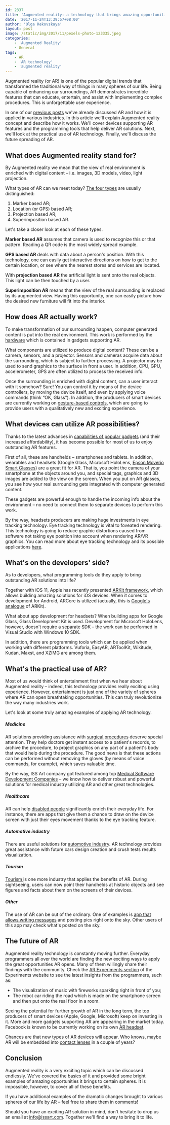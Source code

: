 ```yaml
---
id: 2337
title: 'Augmented reality: a technology that brings amazing opportunities'
date: '2017-11-24T13:39:57+08:00'
author: 'Olga Rekovskaya'
layout: post
image: /static/img/2017/11/pexels-photo-123335.jpeg
categories:
    - 'Augmented Reality'
    - General
tags:
    - AR
    - 'AR technology'
    - 'augmented reality'
---
```


Augmented reality (or AR) is one of the popular digital trends that transformed the traditional way of things in many spheres of our life. Being capable of enhancing our surroundings, AR demonstrates incredible features that can educate, entertain, and assist with implementing complex procedures. This is unforgettable user experience.

In one of our [previous posts](http://www.issart.com/blog/augmented-reality-staying-ahead-industry/) we've already discussed AR and how it is applied in various industries. In this article we'll explain Augmented reality concept and describe how it works. We'll cover devices supporting AR features and the programming tools that help deliver AR solutions. Next, we'll look at the practical use of AR technology. Finally, we'll discuss the future spreading of AR.

## What does Augmented reality stand for?

By Augmented reality we mean that the view of real environment is enriched with digital content – i.e. images, 3D models, video, light projection.

What types of AR can we meet today? [The four types](http://www.realitytechnologies.com/augmented-reality) are usually distinguished:

1. Marker based AR;
2. Location (or GPS) based AR;
3. Projection based AR;
4. Superimposition based AR.

Let's take a closer look at each of these types.

**Marker based AR** assumes that camera is used to recognize this or that pattern. Reading a QR code is the most widely spread example.

**GPS based AR** deals with data about a person's position. With this technology, one can easily get interactive directions on how to get to the certain location, or see where the nearest stores and services are located.

With **projection based AR** the artificial light is sent onto the real objects. This light can be then touched by a user.

**Superimposition AR** means that the view of the real surrounding is replaced by its augmented view. Having this opportunity, one can easily picture how the desired new furniture will fit into the interior.

## How does AR actually work?

To make transformation of our surrounding happen, computer generated content is put into the real environment. This work is performed by the [hardware](http://www.techradar.com/how-to/what-is-augmented-reality) which is contained in gadgets supporting AR.

What components are utilized to produce digital content? These can be a camera, sensors, and a projector. Sensors and cameras acquire data about the surrounding, which is subject to further processing. A projector may be used to send graphics to the surface in front a user. In addition, CPU, GPU, accelerometer, GPS are often utilized to process the received info.

Once the surrounding is enriched with digital content, can a user interact with it somehow? Sure! You can control it by means of the device controllers, by moving the device itself, and even by applying voice commands (think “OK, Glass”). In addition, the producers of smart devices are currently working on [gesture-based controls](https://www.digitaltrends.com/virtual-reality/augmented-reality-gesture-controls/), which are going to provide users with a qualitatively new and exciting experience.

## What devices can utilize AR possibilities?

Thanks to the latest advances in [capabilities of popular gadgets](http://www.techradar.com/how-to/what-is-augmented-reality) (and their increased affordability), it has become possible for most of us to enjoy outstanding AR features.

First of all, these are handhelds – smartphones and tablets. In addition, wearables and headsets (Google Glass, Microsoft HoloLens, [Epson Moverio Smart Glasses](https://www.issart.com/en/news/detail/id/150)) are a great fit for AR. That is, you point the camera of your smartphone at the objects around you, and special tags, graphics and 3D images are added to the view on the screen. When you put on AR glasses, you see how your real surrounding gets integrated with computer generated content.

These gadgets are powerful enough to handle the incoming info about the environment – no need to connect them to separate devices to perform this work.

By the way, headsets producers are making huge investments in eye tracking technology. Eye tracking technology is vital to foveated rendering. This technology is going to reduce graphic distortions caused from software not taking eye position into account when rendering AR/VR graphics. You can read more about eye tracking technology and its possible applications [here](http://www.iqsdirectory.com/resources/gaze-your-way-through-eye-tracking-technology/).

## What's on the developers' side?

As to developers, what programming tools do they apply to bring outstanding AR solutions into life?

Together with iOS 11, Apple has recently presented [ARKit framework](https://fieldguide.gizmodo.com/all-of-the-best-augmented-reality-tricks-your-iphone-ca-1805804012), which allows building amazing solutions for iOS devices. When it comes to development for Android, ARCore is utilized (actually, this is [Google's analogue](https://fieldguide.gizmodo.com/everything-you-need-to-know-about-augmented-reality-now-1809069515) of ARKit).

What about app development for headsets? When building apps for Google Glass, Glass Development Kit is used. Development for Microsoft HoloLens, however, doesn't require a separate SDK – the work can be performed in Visual Studio with Windows 10 SDK.

In addition, there are programming tools which can be applied when working with different platforms. Vuforia, EasyAR, ARToolKit, Wikitude, Kudan, Maxst, and XZIMG are among them.

## What's the practical use of AR?

Most of us would think of entertainment first when we hear about Augmented reality – indeed, this technology provides really exciting using experience. However, entertainment is just one of the variety of spheres where AR can open breathtaking opportunities. This can truly revolutionize the way many industries work.

Let's look at some truly amazing examples of applying AR technology.

##### *Medicine*

AR solutions providing assistance with [surgical procedures](http://www.realitytechnologies.com/augmented-reality) deserve special attention. They help doctors get instant access to a patient's records, to archive the procedure, to project graphics on any part of a patient's body that would help during the procedure. The good news is that these actions can be performed without removing the gloves (by means of voice commands, for example), which saves valuable time.

By the way, ISS Art company got featured among top [Medical Software Development Companies](https://www.softwaredevelopmentcompany.co/medical-software-development-companies/) – we know how to deliver robust and powerful solutions for medical industry utilizing AR and other great technologies.

##### *Healthcare*

AR can help [disabled people](https://www.appfutura.com/blog/whats-augmented-reality-and-how-does-it-work/) significantly enrich their everyday life. For instance, there are apps that give them a chance to draw on the device screen with just their eyes movement thanks to the eye tracking feature.

##### *Automotive industry*

There are useful solutions for [automotive industry](https://disruptionhub.com/industries-embracing-augmented-reality/). AR technology provides great assistance with future cars design creation and crush tests results visualization.

##### *Tourism*

[Tourism ](https://www.lifewire.com/applications-of-augmented-reality-2495561)is one more industry that applies the benefits of AR. During sightseeing, users can now point their handhelds at historic objects and see figures and facts about them on the screens of their devices.

##### *Other*

The use of AR can be out of the ordinary. One of examples is [app that allows writing messages](https://www.newscientist.com/article/2142857-augmented-reality-graffiti-will-lead-to-advertising-ambush-wars/) and posting pics right onto the sky. Other users of this app may check what's posted on the sky.

## The future of AR

Augmented reality technology is constantly moving further. Everyday programmers all over the world are finding the new exciting ways to apply the great opportunities AR opens. Many of them willingly share their findings with the community. Check the [AR Experiments section](https://experiments.withgoogle.com/ar) of the Experiments website to see the latest insights from the programmers, such as:

- The visualization of music with fireworks sparkling right in front of you;
- The robot car riding the road which is made on the smartphone screen and then put onto the real floor in a room.

Seeing the potential for further growth of AR in the long term, the top producers of smart devices (Apple, Google, Microsoft) keep on investing in it. More and more gadgets supporting AR are appearing in the market today. Facebook is known to be currently working on its own [AR headset](https://www.engadget.com/2017/08/20/facebook-patent-ar-glasses/).

Chances are that new types of AR devices will appear. Who knows, maybe AR will be embedded into [contact lenses](https://www.appfutura.com/blog/whats-augmented-reality-and-how-does-it-work/) in a couple of years?

## Conclusion

Augmented reality is a very exciting topic which can be discussed endlessly. We've covered the basics of it and provided some bright examples of amazing opportunities it brings to certain spheres. It is impossible, however, to cover all of these benefits.

If you have additional examples of the dramatic changes brought to various spheres of our life by AR – feel free to share them in comments!

Should you have an exciting AR solution in mind, don't hesitate to drop us an email at info@issart.com. Together we'll find a way to bring it to life.